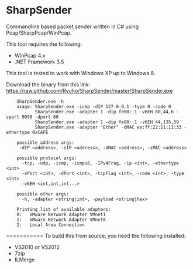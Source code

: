 SharpSender
===========

Commandline based packet sender written in C# using Pcap/SharpPcap/WinPcap.

This tool requires the following: 
 - WinPcap 4.x
 - .NET Framework 3.5

This tool is tested to work with Windows XP up to Windows 8.
 
Download the binary from this link: https://raw.github.com/Ryuho/SharpSender/master/SharpSender.exe

        SharpSender.exe -h
        usage: SharpSender.exe -icmp -dIP 127.0.0.1 -type 0 -code 0
               SharpSender.exe -adapter 1 -dip fe80::1 -v6EH 60,44,6 -sport 9090 -dport 80
               SharpSender.exe -adapter 1 -dip fe80::1 -v6EH 44,135,59
               SharpSender.exe -adapter "Ether" -dMAC ee:ff:22:11:11:33 -ethertype 0xCAFE

        possible address args:
         -dIP <address>, -sIP <address>, -dMAC <address>, -sMAC <address>

        possible protocol args:
          -tcp, -udp, -icmp, -icmpv6, -IPv4Frag, -ip <int>, -ethertype <int>
          -sPort <int>, -dPort <int>, -tcpFlag <int>, -code <int>, -type <int>
          -v6EH <int,int,int...>

        possible other args:
          -h, -adapter <string|int>, -payload <string|hex>

        Printing list of available adapters:
        0:   VMware Network Adapter VMnet1
        1:   VMware Network Adapter VMnet8
        2:   Local Area Connection

===========
To build this from source, you need the following installed:
 - VS2010 or VS2012
 - 7zip
 - ILMerge

